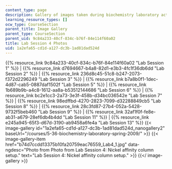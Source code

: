 ```yaml
---
content_type: page
description: Gallery of images taken during biochemistry laboratory activities.
learning_resource_types: []
ocw_type: CourseSection
parent_title: Image Gallery
parent_type: CourseSection
parent_uid: 9c84a233-40cf-834c-b76f-84e114f60a02
title: Lab Session 4 Photos
uid: 1a2efa65-cd1d-a127-dc3b-1ad81dad524d
---
```


{{% resource_link 9c84a233-40cf-834c-b76f-84e114f60a02 "Lab Session 1" %}} | {{% resource_link d7694667-b4a8-82d1-e3b3-4fc1f36db6dd "Lab Session 2" %}} | {{% resource_link 236d8c45-51c8-b247-2073-f372d2296249 "Lab Session 3" %}} | {{% resource_link b7a8b0f1-1dec-4d87-cab5-0887daf1502f "Lab Session 5" %}} | {{% resource_link 1b689b9b-a4c8-1612-aa8a-b53512144686 "Lab Session 6" %}} | {{% resource_link bc2e1cc3-2a73-3e3f-458b-d34bc036542e "Lab Session 7" %}} | {{% resource_link 98edffbd-4270-2823-7099-d32288849cb5 "Lab Session 8" %}} | {{% resource_link 28c3fd87-27b4-052a-5428-9732f5beb460 "Lab Session 9" %}} | {{% resource_link 32af1f0f-fe8e-ab31-a679-28ef6db4b4dd "Lab Session 11" %}} | {{% resource_link e245a945-65f3-d67d-3190-ab9458a6fe4a "Lab Session 13" %}}
{{< image-gallery id="1a2efa65-cd1d-a127-dc3b-1ad81dad524d_nanogallery2" baseUrl="/courses/5-36-biochemistry-laboratory-spring-2009/" >}}
{{< image-gallery-item href="b74d7ccdd13375b10fa20759eac76559_Lab4_1.jpg" data-ngdesc="Photo from Photo from Lab Session 4: Nickel affinity column setup." text="Lab Session 4: Nickel affinity column setup." >}}
{{</ image-gallery >}}